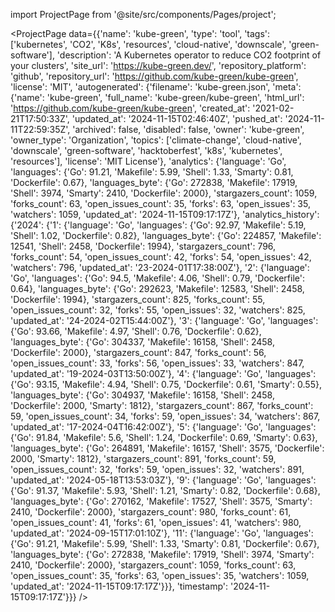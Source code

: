 
import ProjectPage from '@site/src/components/Pages/project';

<ProjectPage
    data={{'name': 'kube-green', 'type': 'tool', 'tags': ['kubernetes', 'CO2', 'K8s', 'resources', 'cloud-native', 'downscale', 'green-software'], 'description': 'A Kubernetes operator to reduce CO2 footprint of your clusters', 'site_url': 'https://kube-green.dev/', 'repository_platform': 'github', 'repository_url': 'https://github.com/kube-green/kube-green', 'license': 'MIT', 'autogenerated': {'filename': 'kube-green.json', 'meta': {'name': 'kube-green', 'full_name': 'kube-green/kube-green', 'html_url': 'https://github.com/kube-green/kube-green', 'created_at': '2021-02-21T17:50:33Z', 'updated_at': '2024-11-15T02:46:40Z', 'pushed_at': '2024-11-11T22:59:35Z', 'archived': false, 'disabled': false, 'owner': 'kube-green', 'owner_type': 'Organization', 'topics': ['climate-change', 'cloud-native', 'downscale', 'green-software', 'hacktoberfest', 'k8s', 'kubernetes', 'resources'], 'license': 'MIT License'}, 'analytics': {'language': 'Go', 'languages': {'Go': 91.21, 'Makefile': 5.99, 'Shell': 1.33, 'Smarty': 0.81, 'Dockerfile': 0.67}, 'languages_byte': {'Go': 272838, 'Makefile': 17919, 'Shell': 3974, 'Smarty': 2410, 'Dockerfile': 2000}, 'stargazers_count': 1059, 'forks_count': 63, 'open_issues_count': 35, 'forks': 63, 'open_issues': 35, 'watchers': 1059, 'updated_at': '2024-11-15T09:17:17Z'}, 'analytics_history': {'2024': {'1': {'language': 'Go', 'languages': {'Go': 92.97, 'Makefile': 5.19, 'Shell': 1.02, 'Dockerfile': 0.82}, 'languages_byte': {'Go': 224857, 'Makefile': 12541, 'Shell': 2458, 'Dockerfile': 1994}, 'stargazers_count': 796, 'forks_count': 54, 'open_issues_count': 42, 'forks': 54, 'open_issues': 42, 'watchers': 796, 'updated_at': '23-2024-01T17:38:00Z'}, '2': {'language': 'Go', 'languages': {'Go': 94.5, 'Makefile': 4.06, 'Shell': 0.79, 'Dockerfile': 0.64}, 'languages_byte': {'Go': 292623, 'Makefile': 12583, 'Shell': 2458, 'Dockerfile': 1994}, 'stargazers_count': 825, 'forks_count': 55, 'open_issues_count': 32, 'forks': 55, 'open_issues': 32, 'watchers': 825, 'updated_at': '24-2024-02T15:44:00Z'}, '3': {'language': 'Go', 'languages': {'Go': 93.66, 'Makefile': 4.97, 'Shell': 0.76, 'Dockerfile': 0.62}, 'languages_byte': {'Go': 304337, 'Makefile': 16158, 'Shell': 2458, 'Dockerfile': 2000}, 'stargazers_count': 847, 'forks_count': 56, 'open_issues_count': 33, 'forks': 56, 'open_issues': 33, 'watchers': 847, 'updated_at': '19-2024-03T13:50:00Z'}, '4': {'language': 'Go', 'languages': {'Go': 93.15, 'Makefile': 4.94, 'Shell': 0.75, 'Dockerfile': 0.61, 'Smarty': 0.55}, 'languages_byte': {'Go': 304937, 'Makefile': 16158, 'Shell': 2458, 'Dockerfile': 2000, 'Smarty': 1812}, 'stargazers_count': 867, 'forks_count': 59, 'open_issues_count': 34, 'forks': 59, 'open_issues': 34, 'watchers': 867, 'updated_at': '17-2024-04T16:42:00Z'}, '5': {'language': 'Go', 'languages': {'Go': 91.84, 'Makefile': 5.6, 'Shell': 1.24, 'Dockerfile': 0.69, 'Smarty': 0.63}, 'languages_byte': {'Go': 264891, 'Makefile': 16157, 'Shell': 3575, 'Dockerfile': 2000, 'Smarty': 1812}, 'stargazers_count': 891, 'forks_count': 59, 'open_issues_count': 32, 'forks': 59, 'open_issues': 32, 'watchers': 891, 'updated_at': '2024-05-18T13:53:03Z'}, '9': {'language': 'Go', 'languages': {'Go': 91.37, 'Makefile': 5.93, 'Shell': 1.21, 'Smarty': 0.82, 'Dockerfile': 0.68}, 'languages_byte': {'Go': 270162, 'Makefile': 17527, 'Shell': 3575, 'Smarty': 2410, 'Dockerfile': 2000}, 'stargazers_count': 980, 'forks_count': 61, 'open_issues_count': 41, 'forks': 61, 'open_issues': 41, 'watchers': 980, 'updated_at': '2024-09-15T17:01:10Z'}, '11': {'language': 'Go', 'languages': {'Go': 91.21, 'Makefile': 5.99, 'Shell': 1.33, 'Smarty': 0.81, 'Dockerfile': 0.67}, 'languages_byte': {'Go': 272838, 'Makefile': 17919, 'Shell': 3974, 'Smarty': 2410, 'Dockerfile': 2000}, 'stargazers_count': 1059, 'forks_count': 63, 'open_issues_count': 35, 'forks': 63, 'open_issues': 35, 'watchers': 1059, 'updated_at': '2024-11-15T09:17:17Z'}}}, 'timestamp': '2024-11-15T09:17:17Z'}}}
/>
